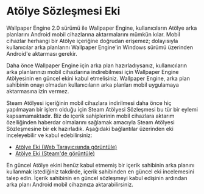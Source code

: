# Atölye Sözleşmesi Eki

Wallpaper Engine 2.0 sürümü ile Wallpaper Engine, kullanıcıların Atölye arka planlarını Android mobil cihazlarına aktarmalarını mümkün kılar. Mobil cihazlar herhangi bir Atölye içeriğine doğrudan erişemez; dolayısıyla kullanıcılar arka planlarını Wallpaper Engine'in Windows sürümü üzerinden Android'e aktarması gerekir.

Daha önce Wallpaper Engine için arka plan hazırladıysanız, kullanıcıların arka planlarınızı mobil cihazlarına indirebilmesi için Wallpaper Engine Atölyesinin en güncel ekini kabul etmelisiniz. Wallpaper Engine, arka plan sahibinin onayı olmadan kullanıcıların arka planları mobil uygulamaya aktarmasına izin vermez.

Steam Atölyesi içeriğinin mobil cihazlara indirilmesi daha önce hiç yapılmayan bir işlem olduğu için Steam Atölyesi Sözleşmesi bu tür bir eylemi kapsamamaktadır. Biz de içerik sahiplerinin mobil cihazlara aktarım özelliğinden haberdar olmalarını sağlamak amacıyla Steam Atölyesi Sözleşmesine bir ek hazırladık. Aşağıdaki bağlantılar üzerinden eki inceleyebilir ve kabul edebilirsiniz:

* [Atölye Eki (Web Tarayıcısında görüntüle)](https://store.steampowered.com/workshopeula/431960/)
* <a href="steam://url/WorkshopEula/431960/">Atölye Eki (Steam'de görüntüle)</a>

En güncel Atölye ekini henüz kabul etmemiş bir içerik sahibinin arka planını kullanmak istediğiniz takdirde, içerik sahibinden en güncel eki incelemesini talep edin. İçerik sahibinin en güncel sözleşmeyi kabul edişinin ardından arka planı Android mobil cihazınıza aktarabilirsiniz.